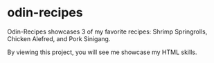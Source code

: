# odin-recipes
Odin-Recipes showcases 3 of my favorite recipes: Shrimp Springrolls, Chicken Alefred, and Pork Sinigang. 

By viewing this project, you will see me showcase my HTML skills.